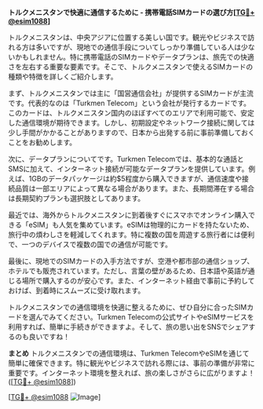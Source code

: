 **トルクメニスタンで快適に通信するために - 携帯電話SIMカードの選び方[[TG💪+ @esim1088](https://t.me/s/esim1088)]**

トルクメニスタンは、中央アジアに位置する美しい国です。観光やビジネスで訪れる方は多いですが、現地での通信手段についてしっかり準備している人は少ないかもしれません。特に携帯電話のSIMカードやデータプランは、旅先での快適さを左右する重要な要素です。そこで、トルクメニスタンで使えるSIMカードの種類や特徴を詳しくご紹介します。

まず、トルクメニスタンでは主に「国営通信会社」が提供するSIMカードが主流です。代表的なのは「Turkmen Telecom」という会社が発行するカードです。このカードは、トルクメニスタン国内のほぼすべてのエリアで利用可能で、安定した通信環境が期待できます。しかし、初期設定やネットワーク接続に関しては少し手間がかかることがありますので、日本から出発する前に事前準備しておくことをお勧めします。

次に、データプランについてです。Turkmen Telecomでは、基本的な通話とSMSに加えて、インターネット接続が可能なデータプランを提供しています。例えば、1GBのデータパッケージは約$5程度から購入できますが、通信速度や接続品質は一部エリアによって異なる場合があります。また、長期間滞在する場合は長期契約プランも選択肢としてあります。

最近では、海外からトルクメニスタンに到着後すぐにスマホでオンライン購入できる「eSIM」も人気を集めています。eSIMは物理的にカードを持たないため、旅行中の煩わしさを軽減してくれます。特に複数の国を周遊する旅行者には便利で、一つのデバイスで複数の国での通信が可能です。

最後に、現地でのSIMカードの入手方法ですが、空港や都市部の通信ショップ、ホテルでも販売されています。ただし、言葉の壁があるため、日本語や英語が通じる場所で購入するのが安心です。また、インターネット経由で事前に予約しておけば、到着時にスムーズに受け取れます。

トルクメニスタンでの通信環境を快適に整えるために、ぜひ自分に合ったSIMカードを選んでみてください。Turkmen Telecomの公式サイトやeSIMサービスを利用すれば、簡単に手続きができますよ。そして、旅の思い出をSNSでシェアするのも良いですね！

**まとめ**
トルクメニスタンでの通信環境は、Turkmen TelecomやeSIMを通じて簡単に確保できます。特に観光やビジネスで訪れる際には、事前の準備が非常に重要です。インターネット環境を整えれば、旅の楽しさがさらに広がりますよ！([[TG💪+ @esim1088](https://t.me/s/esim1088)])

[[TG💪+ @esim1088](https://t.me/s/esim1088) ![Image](https://i.postimg.cc/Y0z9fWf4/image.png)]